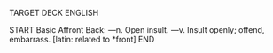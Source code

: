 TARGET DECK
ENGLISH

START
Basic
Affront
Back: —n. Open insult. —v. Insult openly; offend, embarrass. [latin: related to *front]
END
